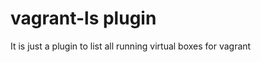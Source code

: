 vagrant-ls plugin
===============================

It is just a plugin to list all running virtual boxes for vagrant
